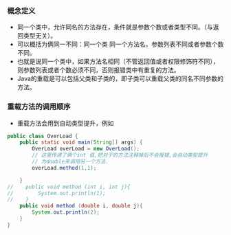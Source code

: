 ### 概念定义
- 同一个类中，允许同名的方法存在，条件就是参数个数或者类型不同。（与返回类型无关）。
- 可以概括为俩同一不同：同一个类 同一个方法名。参数列表不同或者参数个数不同。  
- 也就是说同一个类中，如果方法名相同（不管返回值或者权限修饰符不同），则参数列表或者个数必须不同，否则报错类中有重复的方法。
- Java的重载是可以包括父类和子类的，即子类可以重载父类的同名不同参数的方法。
### 重载方法的调用顺序
- 重载方法会用到自动类型提升，例如
```java  
public class OverLoad {
    public static void main(String[] args) {
        OverLoad overLoad = new OverLoad();
        // 这里传递了俩个int 值,把对于的方法注释掉后不会报错,会自动类型提升
        // 为double来调用另一个方法.
        overLoad.method(1,1);

    }
//    public void method (int i, int j){
//        System.out.println(1);
//    }
    public void method (double i, double j){
        System.out.println(2);
    }
}
```
